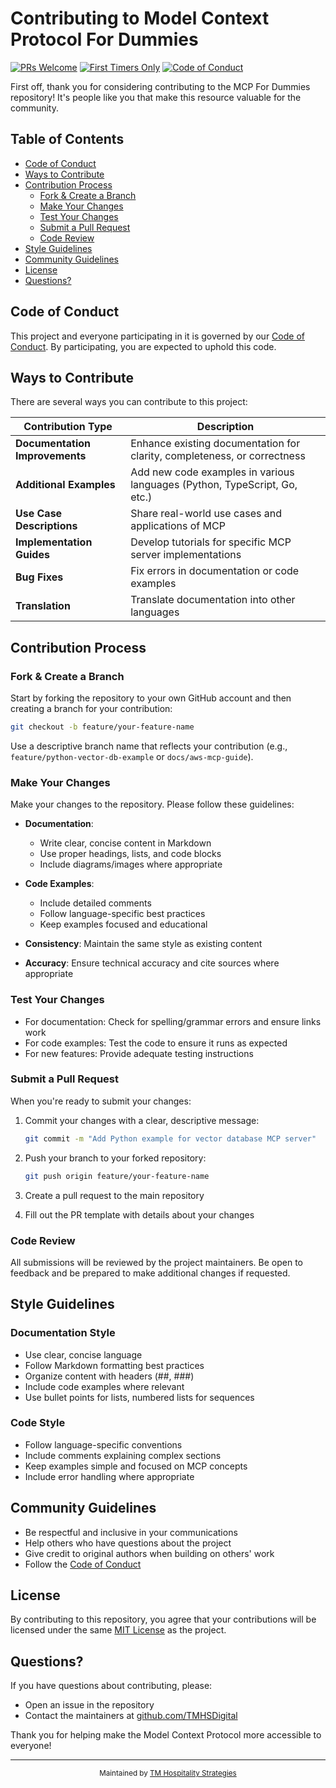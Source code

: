 # Contributing to Model Context Protocol For Dummies

[![PRs Welcome](https://img.shields.io/badge/PRs-welcome-brightgreen.svg)](http://makeapullrequest.com)
[![First Timers Only](https://img.shields.io/badge/first--timers--only-friendly-blue.svg)](https://www.firsttimersonly.com/)
[![Code of Conduct](https://img.shields.io/badge/Contributor%20Covenant-2.1-4baaaa.svg)](CODE_OF_CONDUCT.md)

First off, thank you for considering contributing to the MCP For Dummies repository! It's people like you that make this resource valuable for the community.

## Table of Contents

- [Code of Conduct](#code-of-conduct)
- [Ways to Contribute](#ways-to-contribute)
- [Contribution Process](#contribution-process)
  - [Fork & Create a Branch](#fork--create-a-branch)
  - [Make Your Changes](#make-your-changes)
  - [Test Your Changes](#test-your-changes)
  - [Submit a Pull Request](#submit-a-pull-request)
  - [Code Review](#code-review)
- [Style Guidelines](#style-guidelines)
- [Community Guidelines](#community-guidelines)
- [License](#license)
- [Questions?](#questions)

## Code of Conduct

This project and everyone participating in it is governed by our [Code of Conduct](CODE_OF_CONDUCT.md). By participating, you are expected to uphold this code.

## Ways to Contribute

There are several ways you can contribute to this project:

| Contribution Type | Description |
|-------------------|-------------|
| **Documentation Improvements** | Enhance existing documentation for clarity, completeness, or correctness |
| **Additional Examples** | Add new code examples in various languages (Python, TypeScript, Go, etc.) |
| **Use Case Descriptions** | Share real-world use cases and applications of MCP |
| **Implementation Guides** | Develop tutorials for specific MCP server implementations |
| **Bug Fixes** | Fix errors in documentation or code examples |
| **Translation** | Translate documentation into other languages |

## Contribution Process

### Fork & Create a Branch

Start by forking the repository to your own GitHub account and then creating a branch for your contribution:

```bash
git checkout -b feature/your-feature-name
```

Use a descriptive branch name that reflects your contribution (e.g., `feature/python-vector-db-example` or `docs/aws-mcp-guide`).

### Make Your Changes

Make your changes to the repository. Please follow these guidelines:

- **Documentation**: 
  - Write clear, concise content in Markdown
  - Use proper headings, lists, and code blocks
  - Include diagrams/images where appropriate
  
- **Code Examples**: 
  - Include detailed comments 
  - Follow language-specific best practices
  - Keep examples focused and educational
  
- **Consistency**: Maintain the same style as existing content
  
- **Accuracy**: Ensure technical accuracy and cite sources where appropriate

### Test Your Changes

- For documentation: Check for spelling/grammar errors and ensure links work
- For code examples: Test the code to ensure it runs as expected
- For new features: Provide adequate testing instructions

### Submit a Pull Request

When you're ready to submit your changes:

1. Commit your changes with a clear, descriptive message:
   ```bash
   git commit -m "Add Python example for vector database MCP server"
   ```

2. Push your branch to your forked repository:
   ```bash
   git push origin feature/your-feature-name
   ```

3. Create a pull request to the main repository
4. Fill out the PR template with details about your changes

### Code Review

All submissions will be reviewed by the project maintainers. Be open to feedback and be prepared to make additional changes if requested.

## Style Guidelines

### Documentation Style

- Use clear, concise language
- Follow Markdown formatting best practices
- Organize content with headers (##, ###)
- Include code examples where relevant
- Use bullet points for lists, numbered lists for sequences

### Code Style

- Follow language-specific conventions
- Include comments explaining complex sections
- Keep examples simple and focused on MCP concepts
- Include error handling where appropriate

## Community Guidelines

- Be respectful and inclusive in your communications
- Help others who have questions about the project
- Give credit to original authors when building on others' work
- Follow the [Code of Conduct](CODE_OF_CONDUCT.md)

## License

By contributing to this repository, you agree that your contributions will be licensed under the same [MIT License](LICENSE) as the project.

## Questions?

If you have questions about contributing, please:

- Open an issue in the repository
- Contact the maintainers at [github.com/TMHSDigital](https://github.com/TMHSDigital)

Thank you for helping make the Model Context Protocol more accessible to everyone!

---

<div align="center">
  <sub>Maintained by <a href="https://github.com/TMHSDigital">TM Hospitality Strategies</a></sub>
</div> 